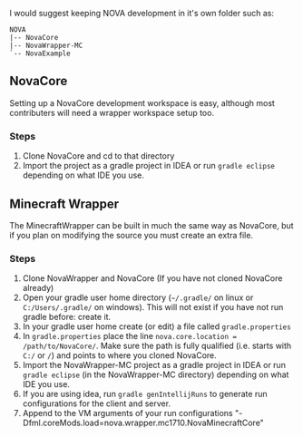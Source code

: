 I would suggest keeping NOVA development in it's own folder such as:
```
NOVA
|-- NovaCore
|-- NovaWrapper-MC
`-- NovaExample
```

## NovaCore
Setting up a NovaCore development workspace is easy, although most contributers will need a wrapper workspace setup too.

### Steps
1. Clone NovaCore and cd to that directory
2. Import the project as a gradle project in IDEA or run `gradle eclipse` depending on what IDE you use.

## Minecraft Wrapper
The MinecraftWrapper can be built in much the same way as NovaCore, but if you plan on modifying the source you must create an extra file.

### Steps
1. Clone NovaWrapper and NovaCore (If you have not cloned NovaCore already)
2. Open your gradle user home directory (`~/.gradle/` on linux or `C:/Users/.gradle/` on windows). This will not exist if you have not run gradle before: create it.
3. In your gradle user home create (or edit) a file called `gradle.properties`
4. In `gradle.properties` place the line `nova.core.location = /path/to/NovaCore/`. Make sure the path is fully qualified (i.e. starts with `C:/` or `/`) and points to where you cloned NovaCore.
5. Import the NovaWrapper-MC project as a gradle project in IDEA or run `gradle eclipse` (in the NovaWrapper-MC directory) depending on what IDE you use.
6. If you are using idea, run `gradle genIntellijRuns` to generate run configurations for the client and server.
6. Append to the VM arguments of your run configurations "-Dfml.coreMods.load=nova.wrapper.mc1710.NovaMinecraftCore"
